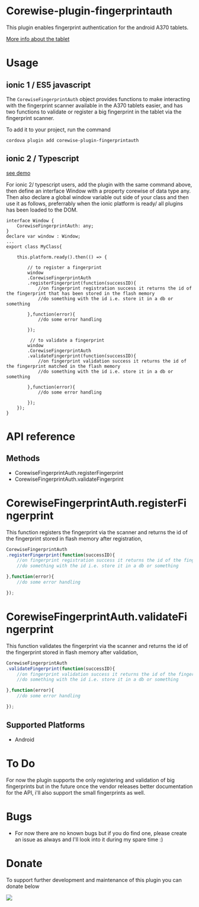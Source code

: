 # Corewise-plugin-fingerprintauth

This plugin enables fingerprint authentication for the android A370 tablets.      

[More info about the tablet](https://github.com/mul1sh/corewise-fingerprintauth-demo)


# Usage

ionic 1 / ES5 javascript
------------------------

The `CorewiseFingerprintAuth` object provides functions to make interacting with the fingerprint scanner available in the A370 tablets easier, and has two functions to validate or register a big fingerprint in the tablet via the fingerprint scanner.

To add it to your project, run the command

    cordova plugin add corewise-plugin-fingerprintauth

ionic 2 / Typescript
--------------------

[see demo](http://corewise.en.made-in-china.com/product/xeqnEcJUsCrw/China-IP65-Rugged-RFID-Smart-Card-Reader-Tablet-PC.html)

For ionic 2/ typescript users, add the plugin with the same command above, then define an interface Window with a property corewise of data type any. Then also declare a global window variable out side of your class and then use it as follows, preferrably when the ionic platform is ready/ all plugins has been loaded to the DOM.

	interface Window {
        CorewiseFingerprintAuth: any;
    }
    declare var window : Window;
    ...
    export class MyClass{

        this.platform.ready().then(() => {
            
            // to register a fingerprint
	        window
	        .CorewiseFingerprintAuth
			.registerFingerprint(function(successID){
				//on fingerprint registration success it returns the id of the fingerprint that has been stored in the flash memory
				//do something with the id i.e. store it in a db or something

			},function(error){
			    //do some error handling

			});

			 // to validate a fingerprint
	        window
	        .CorewiseFingerprintAuth
			.validateFingerprint(function(successID){
				//on fingerprint validation success it returns the id of the fingerprint matched in the flash memory
				//do something with the id i.e. store it in a db or something

			},function(error){
			    //do some error handling

			});
        });
    }


# API reference

Methods
-------

- CorewiseFingerprintAuth.registerFingerprint
- CorewiseFingerprintAuth.validateFingerprint


CorewiseFingerprintAuth.registerFingerprint
===========================================

This function registers the fingerprint via the scanner and returns the id of the fingerprint stored in flash memory after registration, 
    
```javascript
CorewiseFingerprintAuth
.registerFingerprint(function(successID){
	//on fingerprint registration success it returns the id of the fingerprint that has been stored in the flash memory
	//do something with the id i.e. store it in a db or something

},function(error){
    //do some error handling

});
```

CorewiseFingerprintAuth.validateFingerprint
===========================================

This function validates the fingerprint via the scanner and returns the id of the fingerprint stored in flash memory after validation, 

```javascript
CorewiseFingerprintAuth
.validateFingerprint(function(successID){
	//on fingerprint validation success it returns the id of the fingerprint matched in the flash memory
	//do something with the id i.e. store it in a db or something

},function(error){
    //do some error handling

});
```


Supported Platforms
-------------------

- Android


# To Do

For now the plugin supports the only registering and validation of big fingerprints but in the future once the vendor releases better documentation for the API, i'll also support the small fingerprints as well.

# Bugs

- For now there are no known bugs but if you do find one, please create an issue as always and I'll look into it during my spare time :)

# Donate

To support further development and maintenance of this plugin you can donate below

[![](https://www.paypalobjects.com/en_US/i/btn/btn_donateCC_LG.gif)](https://www.paypal.com/cgi-bin/webscr?cmd=_s-xclick&hosted_button_id=FU2TZH26C3HQQ)




